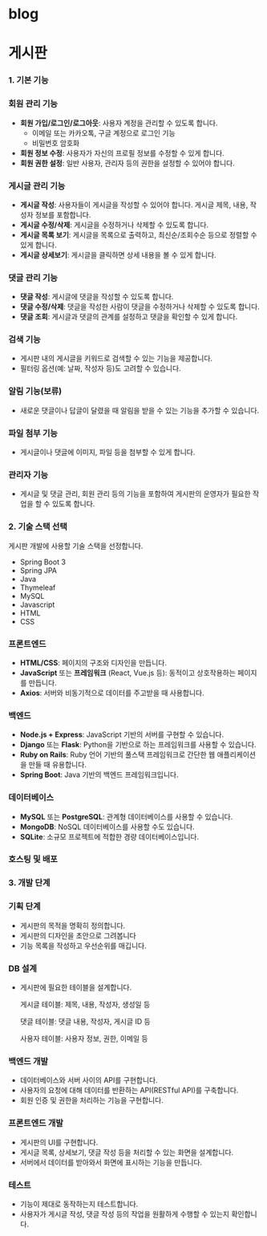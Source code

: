 # blog

# 게시판

### 1. **기본 기능**

### **회원 관리 기능**

- **회원 가입/로그인/로그아웃**: 사용자 계정을 관리할 수 있도록 합니다.
    - 이메일 또는 카카오톡, 구글 계정으로 로그인 기능
    - 비밀번호 암호화
- **회원 정보 수정**: 사용자가 자신의 프로필 정보를 수정할 수 있게 합니다.
- **회원 권한 설정**: 일반 사용자, 관리자 등의 권한을 설정할 수 있어야 합니다.

### **게시글 관리 기능**

- **게시글 작성**: 사용자들이 게시글을 작성할 수 있어야 합니다. 게시글 제목, 내용, 작성자 정보를 포함합니다.
- **게시글 수정/삭제**: 게시글을 수정하거나 삭제할 수 있도록 합니다.
- **게시글 목록 보기**: 게시글을 목록으로 출력하고, 최신순/조회수순 등으로 정렬할 수 있게 합니다.
- **게시글 상세보기**: 게시글을 클릭하면 상세 내용을 볼 수 있게 합니다.

### **댓글 관리 기능**

- **댓글 작성**: 게시글에 댓글을 작성할 수 있도록 합니다.
- **댓글 수정/삭제**: 댓글을 작성한 사람이 댓글을 수정하거나 삭제할 수 있도록 합니다.
- **댓글 조회**: 게시글과 댓글의 관계를 설정하고 댓글을 확인할 수 있게 합니다.

### **검색 기능**

- 게시판 내의 게시글을 키워드로 검색할 수 있는 기능을 제공합니다.
- 필터링 옵션(예: 날짜, 작성자 등)도 고려할 수 있습니다.

### **알림 기능(보류)**

- 새로운 댓글이나 답글이 달렸을 때 알림을 받을 수 있는 기능을 추가할 수 있습니다.

### **파일 첨부 기능**

- 게시글이나 댓글에 이미지, 파일 등을 첨부할 수 있게 합니다.

### **관리자 기능**

- 게시글 및 댓글 관리, 회원 관리 등의 기능을 포함하여 게시판의 운영자가 필요한 작업을 할 수 있도록 합니다.

### 2. **기술 스택 선택**

게시판 개발에 사용할 기술 스택을 선정합니다.

- Spring Boot 3
- Spring JPA
- Java
- Thymeleaf
- MySQL
- Javascript
- HTML
- CSS

### **프론트엔드**

- **HTML/CSS**: 페이지의 구조와 디자인을 만듭니다.
- **JavaScript** 또는 **프레임워크** (React, Vue.js 등): 동적이고 상호작용하는 페이지를 만듭니다.
- **Axios**: 서버와 비동기적으로 데이터를 주고받을 때 사용합니다.

### **백엔드**

- **Node.js + Express**: JavaScript 기반의 서버를 구현할 수 있습니다.
- **Django** 또는 **Flask**: Python을 기반으로 하는 프레임워크를 사용할 수 있습니다.
- **Ruby on Rails**: Ruby 언어 기반의 풀스택 프레임워크로 간단한 웹 애플리케이션을 만들 때 유용합니다.
- **Spring Boot**: Java 기반의 백엔드 프레임워크입니다.

### **데이터베이스**

- **MySQL** 또는 **PostgreSQL**: 관계형 데이터베이스를 사용할 수 있습니다.
- **MongoDB**: NoSQL 데이터베이스를 사용할 수도 있습니다.
- **SQLite**: 소규모 프로젝트에 적합한 경량 데이터베이스입니다.

### **호스팅 및 배포**

### 3. **개발 단계**

### **기획 단계**

- 게시판의 목적을 명확히 정의합니다.
- 게시판의 디자인을 초안으로 그려봅니다
- 기능 목록을 작성하고 우선순위를 매깁니다.

### **DB 설계**

- 게시판에 필요한 테이블을 설계합니다.
    
    게시글 테이블: 제목, 내용, 작성자, 생성일 등
    
    댓글 테이블: 댓글 내용, 작성자, 게시글 ID 등
    
    사용자 테이블: 사용자 정보, 권한, 이메일 등
    

### **백엔드 개발**

- 데이터베이스와 서버 사이의 API를 구현합니다.
- 사용자의 요청에 대해 데이터를 반환하는 API(RESTful API)를 구축합니다.
- 회원 인증 및 권한을 처리하는 기능을 구현합니다.

### **프론트엔드 개발**

- 게시판의 UI를 구현합니다.
- 게시글 목록, 상세보기, 댓글 작성 등을 처리할 수 있는 화면을 설계합니다.
- 서버에서 데이터를 받아와서 화면에 표시하는 기능을 만듭니다.

### **테스트**

- 기능이 제대로 동작하는지 테스트합니다.
- 사용자가 게시글 작성, 댓글 작성 등의 작업을 원활하게 수행할 수 있는지 확인합니다.
